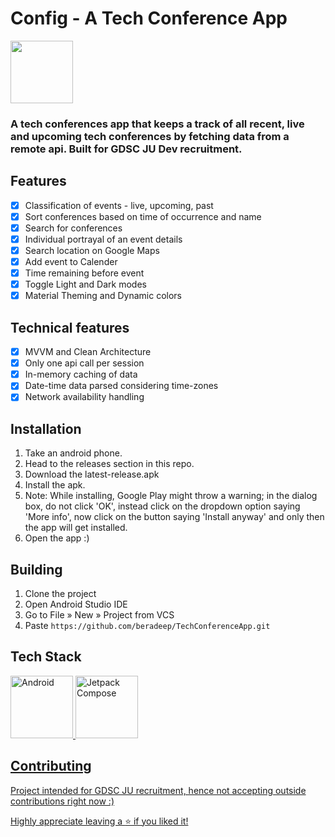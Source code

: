 # Config - A Tech Conference App 
<img src='https://github.com/beradeep/TechConferenceApp/assets/124783808/0d4b4df8-e6b2-4a07-b28b-409ccaf34a23' height='100px'>

### A tech conferences app that keeps a track of all recent, live and upcoming tech conferences by fetching data from a remote api. Built for GDSC JU Dev recruitment.

## Features
- [x] Classification of events - live, upcoming, past
- [x] Sort conferences based on time of occurrence and name
- [x] Search for conferences
- [x] Individual portrayal of an event details
- [x] Search location on Google Maps
- [x] Add event to Calender
- [x] Time remaining before event
- [x] Toggle Light and Dark modes
- [x] Material Theming and Dynamic colors

## Technical features
- [x] MVVM and Clean Architecture
- [x] Only one api call per session
- [x] In-memory caching of data
- [x] Date-time data parsed considering time-zones
- [x] Network availability handling

## Installation

1. Take an android phone.
2. Head to the releases section in this repo.
3. Download the latest-release.apk
4. Install the apk.
5. Note: While installing, Google Play might throw a warning; in the dialog box, do not click 'OK', instead click on the dropdown option saying 'More info', now click on the button saying 'Install anyway' and only then the app will get installed.
6. Open the app :)
    
## Building

1. Clone the project
2. Open Android Studio IDE
3. Go to File » New » Project from VCS
4. Paste ``` https://github.com/beradeep/TechConferenceApp.git ```

## Tech Stack

<a href='https://kotlinlang.org/docs/android-overview.html'><img alt='Android' src='https://developer.android.com/static/images/cluster-illustrations/kotlin-hero.svg' height='100px'>
<a href='https://developer.android.com/jetpack/compose'><img alt='Jetpack Compose' src='https://3.bp.blogspot.com/-VVp3WvJvl84/X0Vu6EjYqDI/AAAAAAAAPjU/ZOMKiUlgfg8ok8DY8Hc-ocOvGdB0z86AgCLcBGAsYHQ/s1600/jetpack%2Bcompose%2Bicon_RGB.png' height='100px'>


## Contributing

Project intended for GDSC JU recruitment, hence not accepting outside contributions right now :)

Highly appreciate leaving a :star: if you liked it!

